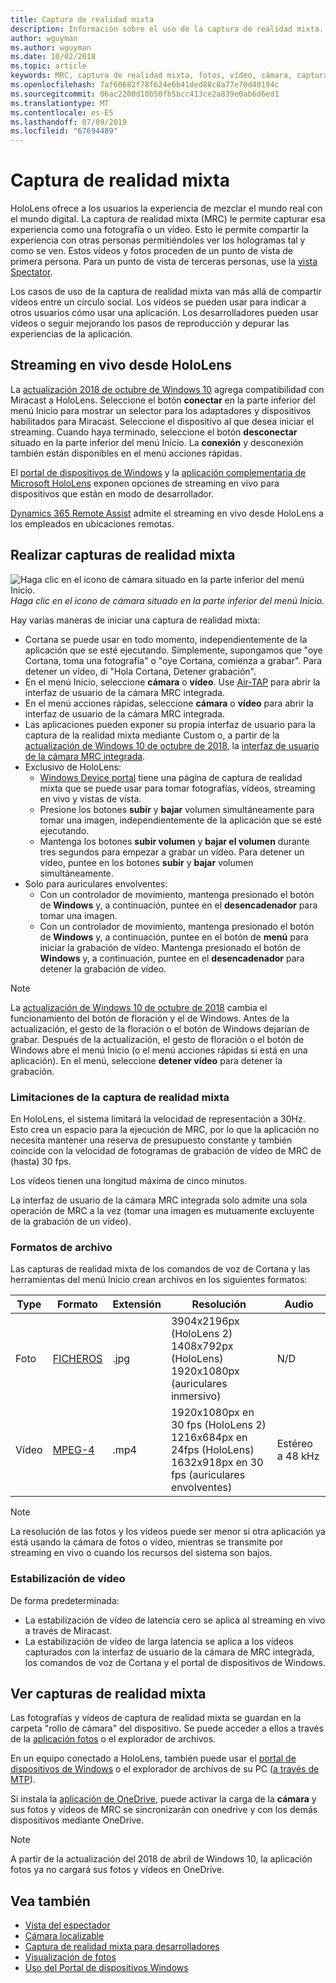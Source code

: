 ```yaml
---
title: Captura de realidad mixta
description: Información sobre el uso de la captura de realidad mixta.
author: wguyman
ms.author: wguyman
ms.date: 10/02/2018
ms.topic: article
keywords: MRC, captura de realidad mixta, fotos, vídeo, cámara, captura, uso, Stream, streaming en vivo, Demo
ms.openlocfilehash: 7af60682f78f624e6b41ded88c8a77e70d40194c
ms.sourcegitcommit: 06ac2200d10b50fb5bcc413ce2a839e0ab6d6ed1
ms.translationtype: MT
ms.contentlocale: es-ES
ms.lasthandoff: 07/09/2019
ms.locfileid: "67694489"
---
```

# <a name="mixed-reality-capture"></a>Captura de realidad mixta

HoloLens ofrece a los usuarios la experiencia de mezclar el mundo real con el mundo digital. La captura de realidad mixta (MRC) le permite capturar esa experiencia como una fotografía o un vídeo. Esto le permite compartir la experiencia con otras personas permitiéndoles ver los hologramas tal y como se ven. Estos vídeos y fotos proceden de un punto de vista de primera persona. Para un punto de vista de terceras personas, use la [vista Spectator](spectator-view.md).

Los casos de uso de la captura de realidad mixta van más allá de compartir vídeos entre un círculo social. Los vídeos se pueden usar para indicar a otros usuarios cómo usar una aplicación. Los desarrolladores pueden usar vídeos o seguir mejorando los pasos de reproducción y depurar las experiencias de la aplicación.

## <a name="live-streaming-from-hololens"></a>Streaming en vivo desde HoloLens

La [actualización 2018 de octubre de Windows 10](release-notes-october-2018.md) agrega compatibilidad con Miracast a HoloLens. Seleccione el botón **conectar** en la parte inferior del menú Inicio para mostrar un selector para los adaptadores y dispositivos habilitados para Miracast. Seleccione el dispositivo al que desea iniciar el streaming. Cuando haya terminado, seleccione el botón **desconectar** situado en la parte inferior del menú Inicio.  La **conexión** y desconexión también están disponibles en el menú acciones rápidas.

El [portal de dispositivos de Windows](using-the-windows-device-portal.md) y la [aplicación complementaria de Microsoft HoloLens](https://www.microsoft.com/store/productId/9NBLGGH4QWNX) exponen opciones de streaming en vivo para dispositivos que están en modo de desarrollador.

[Dynamics 365 Remote Assist](https://dynamics.microsoft.com/en-us/mixed-reality/remote-assist) admite el streaming en vivo desde HoloLens a los empleados en ubicaciones remotas.

## <a name="taking-mixed-reality-captures"></a>Realizar capturas de realidad mixta

![Haga clic en el icono de cámara situado en la parte inferior del menú Inicio.](images/cameraiconinpins-300px.png)<br>
*Haga clic en el icono de cámara situado en la parte inferior del menú Inicio.*

Hay varias maneras de iniciar una captura de realidad mixta:
* Cortana se puede usar en todo momento, independientemente de la aplicación que se esté ejecutando. Simplemente, supongamos que "oye Cortana, toma una fotografía" o "oye Cortana, comienza a grabar". Para detener un vídeo, di "Hola Cortana, Detener grabación".
* En el menú Inicio, seleccione **cámara** o **vídeo**. Use [Air-TAP](gestures.md#air-tap) para abrir la interfaz de usuario de la cámara MRC integrada.
* En el menú acciones rápidas, seleccione **cámara** o **vídeo** para abrir la interfaz de usuario de la cámara MRC integrada.
* Las aplicaciones pueden exponer su propia interfaz de usuario para la captura de la realidad mixta mediante Custom o, a partir de la [actualización de Windows 10 de octubre de 2018](release-notes-october-2018.md), la [interfaz de usuario de la cámara MRC integrada](mixed-reality-capture-for-developers.md).
* Exclusivo de HoloLens: 
    * [Windows Device portal](using-the-windows-device-portal.md) tiene una página de captura de realidad mixta que se puede usar para tomar fotografías, vídeos, streaming en vivo y vistas de vista.
    * Presione los botones **subir** y **bajar** volumen simultáneamente para tomar una imagen, independientemente de la aplicación que se esté ejecutando.
    * Mantenga los botones **subir volumen** y **bajar el volumen** durante tres segundos para empezar a grabar un vídeo. Para detener un vídeo, puntee en los botones **subir** y **bajar** volumen simultáneamente.
* Solo para auriculares envolventes: 
    * Con un controlador de movimiento, mantenga presionado el botón de **Windows** y, a continuación, puntee en el **desencadenador** para tomar una imagen. 
    * Con un controlador de movimiento, mantenga presionado el botón de **Windows** y, a continuación, puntee en el botón de **menú** para iniciar la grabación de vídeo. Mantenga presionado el botón de **Windows** y, a continuación, puntee en el **desencadenador** para detener la grabación de vídeo.
    
>[!NOTE]
>La [actualización de Windows 10 de octubre de 2018](release-notes-october-2018.md) cambia el funcionamiento del botón de floración y el de Windows. Antes de la actualización, el gesto de la floración o el botón de Windows dejarían de grabar. Después de la actualización, el gesto de floración o el botón de Windows abre el menú Inicio (o el menú acciones rápidas si está en una aplicación). En el menú, seleccione **detener vídeo** para detener la grabación.

### <a name="limitations-of-mixed-reality-capture"></a>Limitaciones de la captura de realidad mixta

En HoloLens, el sistema limitará la velocidad de representación a 30Hz. Esto crea un espacio para la ejecución de MRC, por lo que la aplicación no necesita mantener una reserva de presupuesto constante y también coincide con la velocidad de fotogramas de grabación de vídeo de MRC de (hasta) 30 fps.

Los vídeos tienen una longitud máxima de cinco minutos.

La interfaz de usuario de la cámara MRC integrada solo admite una sola operación de MRC a la vez (tomar una imagen es mutuamente excluyente de la grabación de un vídeo).

### <a name="file-formats"></a>Formatos de archivo

Las capturas de realidad mixta de los comandos de voz de Cortana y las herramientas del menú Inicio crean archivos en los siguientes formatos:

|  Type  |  Formato  |  Extensión  |  Resolución  |  Audio | 
|----------|----------|----------|----------|----------|
|  Foto  |  [FICHEROS](https://en.wikipedia.org/wiki/JPEG)  |  .jpg  |  3904x2196px (HoloLens 2)<br> 1408x792px (HoloLens)<br> 1920x1080px (auriculares inmersivo) |  N/D | 
|  Vídeo  |  [MPEG-4](https://en.wikipedia.org/wiki/MPEG-4)  |  .mp4  |  1920x1080px en 30 fps (HoloLens 2)<br> 1216x684px en 24fps (HoloLens)<br> 1632x918px en 30 fps (auriculares envolventes) |  Estéreo a 48 kHz | 

>[!NOTE]
>La resolución de las fotos y los vídeos puede ser menor si otra aplicación ya está usando la cámara de fotos o vídeo, mientras se transmite por streaming en vivo o cuando los recursos del sistema son bajos.

### <a name="video-stabilization"></a>Estabilización de vídeo

De forma predeterminada:
* La estabilización de vídeo de latencia cero se aplica al streaming en vivo a través de Miracast.
* La estabilización de vídeo de larga latencia se aplica a los vídeos capturados con la interfaz de usuario de la cámara de MRC integrada, los comandos de voz de Cortana y el portal de dispositivos de Windows.

## <a name="viewing-mixed-reality-captures"></a>Ver capturas de realidad mixta

Las fotografías y vídeos de captura de realidad mixta se guardan en la carpeta "rollo de cámara" del dispositivo. Se puede acceder a ellos a través de la [aplicación fotos](see-your-photos.md#photos-app) o el explorador de archivos.

En un equipo conectado a HoloLens, también puede usar el [portal de dispositivos de Windows](using-the-windows-device-portal.md#mixed-reality-capture) o el explorador de archivos de su PC ([a través de MTP](release-notes-april-2018.md#new-features-for-hololens)).

Si instala la [aplicación de OneDrive](https://www.microsoft.com/p/onedrive/9wzdncrfj1p3), puede activar la carga de la **cámara** y sus fotos y vídeos de MRC se sincronizarán con onedrive y con los demás dispositivos mediante OneDrive.

>[!NOTE]
>A partir de la actualización del 2018 de abril de Windows 10, la aplicación fotos ya no cargará sus fotos y vídeos en OneDrive.

## <a name="see-also"></a>Vea también
* [Vista del espectador](spectator-view.md)
* [Cámara localizable](locatable-camera.md)
* [Captura de realidad mixta para desarrolladores](mixed-reality-capture-for-developers.md)
* [Visualización de fotos](see-your-photos.md)
* [Uso del Portal de dispositivos Windows](using-the-windows-device-portal.md)
